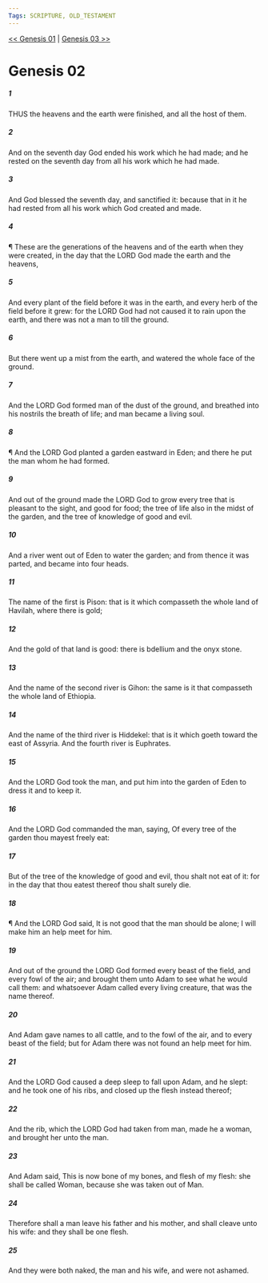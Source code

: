 ```yaml
---
Tags: SCRIPTURE, OLD_TESTAMENT
---
```


[<< Genesis 01](OLD_TESTAMENT/01_Genesis/Genesis_01.md) | [Genesis 03 >>](OLD_TESTAMENT/01_Genesis/Genesis_03.md)

# Genesis 02

##### 1
 THUS the heavens and the earth were finished, and all the host of them.
##### 2
 And on the seventh day God ended his work which he had made; and he rested on the seventh day from all his work which he had made.
##### 3
 And God blessed the seventh day, and sanctified it: because that in it he had rested from all his work which God created and made.
##### 4
 ¶ These are the generations of the heavens and of the earth when they were created, in the day that the LORD God made the earth and the heavens,
##### 5
 And every plant of the field before it was in the earth, and every herb of the field before it grew: for the LORD God had not caused it to rain upon the earth, and there was not a man to till the ground.
##### 6
 But there went up a mist from the earth, and watered the whole face of the ground.
##### 7
 And the LORD God formed man of the dust of the ground, and breathed into his nostrils the breath of life; and man became a living soul.
##### 8
 ¶ And the LORD God planted a garden eastward in Eden; and there he put the man whom he had formed.
##### 9
 And out of the ground made the LORD God to grow every tree that is pleasant to the sight, and good for food; the tree of life also in the midst of the garden, and the tree of knowledge of good and evil.
##### 10
 And a river went out of Eden to water the garden; and from thence it was parted, and became into four heads.
##### 11
 The name of the first is Pison: that is it which compasseth the whole land of Havilah, where there is gold;
##### 12
 And the gold of that land is good: there is bdellium and the onyx stone.
##### 13
 And the name of the second river is Gihon: the same is it that compasseth the whole land of Ethiopia.
##### 14
 And the name of the third river is Hiddekel: that is it which goeth toward the east of Assyria.  And the fourth river is Euphrates.
##### 15
 And the LORD God took the man, and put him into the garden of Eden to dress it and to keep it.
##### 16
 And the LORD God commanded the man, saying, Of every tree of the garden thou mayest freely eat:
##### 17
 But of the tree of the knowledge of good and evil, thou shalt not eat of it: for in the day that thou eatest thereof thou shalt surely die.
##### 18
 ¶ And the LORD God said, It is not good that the man should be alone; I will make him an help meet for him.
##### 19
 And out of the ground the LORD God formed every beast of the field, and every fowl of the air; and brought them unto Adam to see what he would call them: and whatsoever Adam called every living creature, that was the name thereof.
##### 20
 And Adam gave names to all cattle, and to the fowl of the air, and to every beast of the field; but for Adam there was not found an help meet for him.
##### 21
 And the LORD God caused a deep sleep to fall upon Adam, and he slept: and he took one of his ribs, and closed up the flesh instead thereof;
##### 22
 And the rib, which the LORD God had taken from man, made he a woman, and brought her unto the man.
##### 23
 And Adam said, This is now bone of my bones, and flesh of my flesh: she shall be called Woman, because she was taken out of Man.
##### 24
 Therefore shall a man leave his father and his mother, and shall cleave unto his wife: and they shall be one flesh.
##### 25
 And they were both naked, the man and his wife, and were not ashamed.

